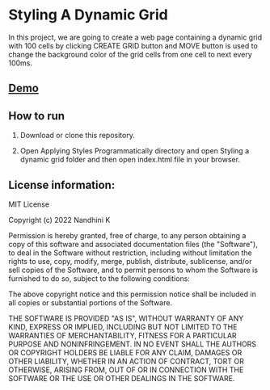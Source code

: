 # Styling A Dynamic Grid

In this project, we are going to create a web page containing a dynamic grid with 100 cells by clicking CREATE GRID button and MOVE button is used to change the background color of the grid cells from one cell to next every 100ms.

## [Demo](https://nandhinikarvendhan.github.io/Front_End_Development/Applying%20Styles%20Programmatically/Styling%20a%20dynamic%20grid/)

## How to run

1. Download or clone this repository.

2. Open Applying Styles Programmatically directory and open Styling a dynamic grid folder and then open index.html file in your browser.

## License information:

MIT License

Copyright (c) 2022 Nandhini K

Permission is hereby granted, free of charge, to any person obtaining a copy
of this software and associated documentation files (the "Software"), to deal
in the Software without restriction, including without limitation the rights
to use, copy, modify, merge, publish, distribute, sublicense, and/or sell
copies of the Software, and to permit persons to whom the Software is
furnished to do so, subject to the following conditions:

The above copyright notice and this permission notice shall be included in all
copies or substantial portions of the Software.

THE SOFTWARE IS PROVIDED "AS IS", WITHOUT WARRANTY OF ANY KIND, EXPRESS OR
IMPLIED, INCLUDING BUT NOT LIMITED TO THE WARRANTIES OF MERCHANTABILITY,
FITNESS FOR A PARTICULAR PURPOSE AND NONINFRINGEMENT. IN NO EVENT SHALL THE
AUTHORS OR COPYRIGHT HOLDERS BE LIABLE FOR ANY CLAIM, DAMAGES OR OTHER
LIABILITY, WHETHER IN AN ACTION OF CONTRACT, TORT OR OTHERWISE, ARISING FROM,
OUT OF OR IN CONNECTION WITH THE SOFTWARE OR THE USE OR OTHER DEALINGS IN THE
SOFTWARE.
